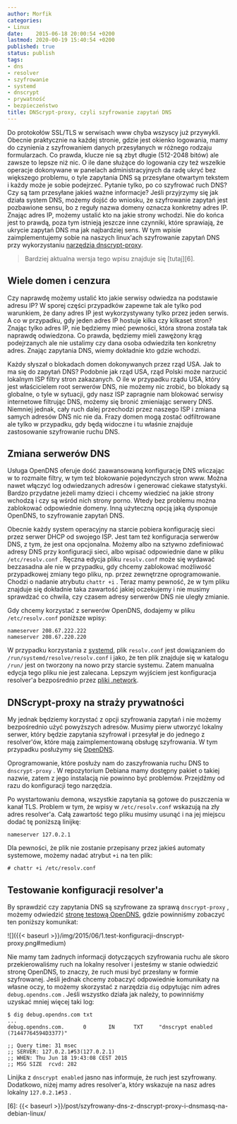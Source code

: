 ```yaml
---
author: Morfik
categories:
- Linux
date:    2015-06-18 20:00:54 +0200
lastmod: 2020-00-19 15:40:54 +0200
published: true
status: publish
tags:
- dns
- resolver
- szyfrowanie
- systemd
- dnscrypt
- prywatność
- bezpieczeństwo
title: DNScrypt-proxy, czyli szyfrowanie zapytań DNS
---
```


Do protokołów SSL/TLS w serwisach www chyba wszyscy już przywykli. Obecnie praktycznie na każdej
stronie, gdzie jest okienko logowania, mamy do czynienia z szyfrowaniem danych przesyłanych w
różnego rodzaju formularzach. Co prawda, klucze nie są zbyt długie (512-2048 bitów) ale zawsze to
lepsze niż nic. O ile dane służące do logowania czy też wszelkie operacje dokonywane w panelach
administracyjnych da radę ukryć bez większego problemu, o tyle zapytania DNS są przesyłane otwartym
tekstem i każdy może je sobie podejrzeć. Pytanie tylko, po co szyfrować ruch DNS? Czy są tam
przesyłane jakieś ważne informacje? Jeśli przyjrzymy się jak działa system DNS, możemy dojść do
wniosku, że szyfrowanie zapytań jest pozbawione sensu, bo z reguły nazwa domeny oznacza konkretny
adres IP. Znając adres IP, możemy ustalić kto na jakie strony wchodzi. Nie do końca jest to prawdą,
poza tym istnieją jeszcze inne czynniki, które sprawiają, że ukrycie zapytań DNS ma jak najbardziej
sens. W tym wpisie zaimplementujemy sobie na naszych linux'ach szyfrowanie zapytań DNS przy
wykorzystaniu [narzędzia dnscrypt-proxy][1].

<!--more-->

> Bardziej aktualna wersja tego wpisu znajduje się [tutaj][6].

## Wiele domen i cenzura

Czy naprawdę możemy ustalić kto jakie serwisy odwiedza na podstawie adresu IP? W sporej części
przypadków zapewne tak ale tylko pod warunkiem, że dany adres IP jest wykorzystywany tylko przez
jeden serwis. A co w przypadku, gdy jeden adres IP hostuje kilka czy kilkaset stron? Znając tylko
adres IP, nie będziemy mieć pewności, która strona została tak naprawdę odwiedzona. Co prawda,
będziemy mieli zawężony krąg podejrzanych ale nie ustalimy czy dana osoba odwiedziła ten konkretny
adres. Znając zapytania DNS, wiemy dokładnie kto gdzie wchodzi.

Każdy słyszał o blokadach domen dokonywanych przez rząd USA. Jak to ma się do zapytań DNS? Podobnie
jak rząd USA, rząd Polski może narzucić lokalnym ISP filtry stron zakazanych. O ile w przypadku
rządu USA, który jest właścicielem root serwerów DNS, nie możemy nic zrobić, bo blokady są
globalne, o tyle w sytuacji, gdy nasz ISP zapragnie nam blokować serwisy internetowe filtrując DNS,
możemy się bronić zmieniając serwery DNS. Niemniej jednak, cały ruch dalej przechodzi przez naszego
ISP i zmiana samych adresów DNS nic nie da. Frazy domen mogą zostać odfiltrowane ale tylko w
przypadku, gdy będą widoczne i tu właśnie znajduje zastosowanie szyfrowanie ruchu DNS.

## Zmiana serwerów DNS

Usługa OpenDNS oferuje dość zaawansowaną konfigurację DNS wliczając w to rozmaite filtry, w tym też
blokowanie pojedynczych stron www. Można nawet włączyć log odwiedzanych adresów i generować ciekawe
statystyki. Bardzo przydatne jeżeli mamy dzieci i chcemy wiedzieć na jakie strony wchodzą i czy są
wśród nich strony porno. Wtedy bez problemu można zablokować odpowiednie domeny. Inną użyteczną
opcją jaką dysponuje OpenDNS, to szyfrowanie zapytań DNS.

Obecnie każdy system operacyjny na starcie pobiera konfigurację sieci przez serwer DHCP od swojego
ISP. Jest tam też konfiguracja serwerów DNS, z tym, że jest ona opcjonalna. Możemy albo na sztywno
zdefiniować adresy DNS przy konfiguracji sieci, albo wpisać odpowiednie dane w pliku
`/etc/resolv.conf` . Ręczna edycja pliku `resolv.conf` może się wydawać bezzasadna ale nie w
przypadku, gdy chcemy zablokować możliwość przypadkowej zmiany tego pliku, np. przez zewnętrzne
oprogramowanie. Chodzi o nadanie atrybutu `chattr +i` . Teraz mamy pewność, że w tym pliku znajduje
się dokładnie taka zawartość jakiej oczekujemy i nie musimy sprawdzać co chwila, czy czasem adresy
serwerów DNS nie uległy zmianie.

Gdy chcemy korzystać z serwerów OpenDNS, dodajemy w pliku `/etc/resolv.conf` poniższe wpisy:

    nameserver 208.67.222.222
    nameserver 208.67.220.220

W przypadku korzystania z [systemd][2], plik `resolv.conf` jest dowiązaniem do
`/run/systemd/resolve/resolv.conf` i jako, że ten plik znajduje się w katalogu `/run/` jest on
tworzony na nowo przy starcie systemu. Zatem manualna edycja tego pliku nie jest zalecana. Lepszym
wyjściem jest konfiguracja resolver'a bezpośrednio przez [pliki .network][3].

## DNScrypt-proxy na straży prywatności

My jednak będziemy korzystać z opcji szyfrowania zapytań i nie możemy bezpośrednio użyć powyższych
adresów. Musimy pierw utworzyć lokalny serwer, który będzie zapytania szyfrował i przesyłał je do
jednego z resolver'ów, które mają zaimplementowaną obsługę szyfrowania. W tym przypadku posłużymy
się [OpenDNS][4].

Oprogramowanie, które posłuży nam do zaszyfrowania ruchu DNS to `dnscrypt-proxy` . W repozytorium
Debiana mamy dostępny pakiet o takiej nazwie, zatem z jego instalacją nie powinno być problemów.
Przejdźmy od razu do konfiguracji tego narzędzia.

Po wystartowaniu demona, wszystkie zapytania są gotowe do puszczenia w kanał TLS. Problem w tym, że
wpisy w `/etc/resolv.conf` wskazują na zły adres resolver'a. Całą zawartość tego pliku musimy usunąć
i na jej miejscu dodać tę poniższą linijkę:

    nameserver 127.0.2.1

Dla pewności, że plik nie zostanie przepisany przez jakieś automaty systemowe, możemy nadać atrybut
`+i` na ten plik:

    # chattr +i /etc/resolv.conf

## Testowanie konfiguracji resolver'a

By sprawdzić czy zapytania DNS są szyfrowane za sprawą `dnscrypt-proxy` , możemy odwiedzić [stronę
testową OpenDNS][5], gdzie powinniśmy zobaczyć ten poniższy komunikat:

![]({{< baseurl >}}/img/2015/06/1.test-konfiguracji-dnscrypt-proxy.png#medium)

Nie mamy tam żadnych informacji dotyczących szyfrowania ruchu ale skoro przekierowaliśmy ruch na
lokalny resolver i jesteśmy w stanie odwiedzić stronę OpenDNS, to znaczy, że ruch musi być przesłany
w formie szyfrowanej. Jeśli jednak chcemy zobaczyć odpowiednie komunikaty na własne oczy, to możemy
skorzystać z narzędzia `dig` odpytując nim adres `debug.opendns.com` . Jeśli wszystko działa jak
należy, to powinniśmy uzyskać mniej więcej taki log:

    $ dig debug.opendns.com txt
    ...
    debug.opendns.com.      0       IN      TXT     "dnscrypt enabled (71447764594D3377)"

    ;; Query time: 31 msec
    ;; SERVER: 127.0.2.1#53(127.0.2.1)
    ;; WHEN: Thu Jun 18 19:43:08 CEST 2015
    ;; MSG SIZE  rcvd: 282

Linijka z `dnscrypt enabled` jasno nas informuje, że ruch jest szyfrowany. Dodatkowo, niżej mamy
adres resolver'a, który wskazuje na nasz adres lokalny `127.0.2.1#53` .


[1]: https://dnscrypt.org/
[2]: https://www.freedesktop.org/wiki/Software/systemd/
[3]: https://www.freedesktop.org/software/systemd/man/systemd.network.html
[4]: https://www.opendns.com/
[5]: https://www.opendns.com/welcome/
[6]: {{< baseurl >}}/post/szyfrowany-dns-z-dnscrypt-proxy-i-dnsmasq-na-debian-linux/
